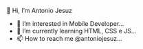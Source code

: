  👋 Hi, I’m Antonio Jesuz
- 👀 I’m interested in Mobile Developer...
- 🌱 I’m currently learning HTML, CSS e JS...
- 📫 How to reach me @antoniojesuz...

<!---
walkingblack/walkingblack is a ✨ special ✨ repository because its `README.md` (this file) appears on your GitHub profile.
You can click the Preview link to take a look at your changes.
--->
